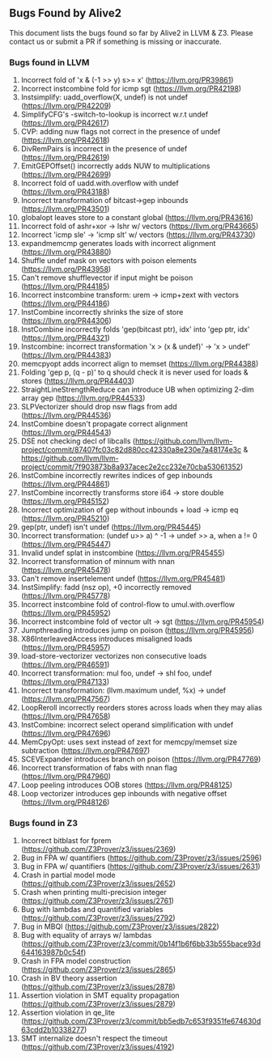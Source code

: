 ## Bugs Found by Alive2

This document lists the bugs found so far by Alive2 in LLVM & Z3.
Please contact us or submit a PR if something is missing or inaccurate.


### Bugs found in LLVM
1. Incorrect fold of 'x & (-1 >> y) s>= x' (https://llvm.org/PR39861)
2. Incorrect instcombine fold for icmp sgt (https://llvm.org/PR42198)
3. Instsimplify: uadd_overflow(X, undef) is not undef (https://llvm.org/PR42209)
4. SimplifyCFG's -switch-to-lookup is incorrect w.r.t undef (https://llvm.org/PR42617)
5. CVP: adding nuw flags not correct in the presence of undef (https://llvm.org/PR42618)
6. DivRemPairs is incorrect in the presence of undef (https://llvm.org/PR42619)
7. EmitGEPOffset() incorrectly adds NUW to multiplications (https://llvm.org/PR42699)
8. Incorrect fold of uadd.with.overflow with undef (https://llvm.org/PR43188)
9. Incorrect transformation of bitcast->gep inbounds (https://llvm.org/PR43501)
10. globalopt leaves store to a constant global (https://llvm.org/PR43616)
11. Incorrect fold of ashr+xor -> lshr w/ vectors (https://llvm.org/PR43665)
12. Incorrect 'icmp sle' -> 'icmp slt' w/ vectors (https://llvm.org/PR43730)
13. expandmemcmp generates loads with incorrect alignment (https://llvm.org/PR43880)
14. Shuffle undef mask on vectors with poison elements (https://llvm.org/PR43958)
15. Can't remove shufflevector if input might be poison (https://llvm.org/PR44185)
16. Incorrect instcombine transform: urem -> icmp+zext with vectors (https://llvm.org/PR44186)
17. InstCombine incorrectly shrinks the size of store (https://llvm.org/PR44306)
18. InstCombine incorrectly folds 'gep(bitcast ptr), idx' into 'gep ptr, idx' (https://llvm.org/PR44321)
19. Instcombine: incorrect transformation 'x > (x & undef)' -> 'x > undef' (https://llvm.org/PR44383)
20. memcpyopt adds incorrect align to memset (https://llvm.org/PR44388)
21. Folding 'gep p, (q - p)' to q should check it is never used for loads & stores (https://llvm.org/PR44403)
22. StraightLineStrengthReduce can introduce UB when optimizing 2-dim array gep (https://llvm.org/PR44533)
23. SLPVectorizer should drop nsw flags from add (https://llvm.org/PR44536)
24. InstCombine doesn't propagate correct alignment (https://llvm.org/PR44543)
25. DSE not checking decl of libcalls (https://github.com/llvm/llvm-project/commit/87407fc03c82d880cc42330a8e230e7a48174e3c & https://github.com/llvm/llvm-project/commit/7f903873b8a937acec2e2cc232e70cba53061352)
26. InstCombine incorrectly rewrites indices of gep inbounds (https://llvm.org/PR44861)
27. InstCombine incorrectly transforms store i64 -> store double (https://llvm.org/PR45152)
28. Incorrect optimization of gep without inbounds + load -> icmp eq (https://llvm.org/PR45210)
29. gep(ptr, undef) isn't undef (https://llvm.org/PR45445)
30. Incorrect transformation: (undef u>> a) ^ -1 -> undef >> a, when a != 0 (https://llvm.org/PR45447)
31. Invalid undef splat in instcombine (https://llvm.org/PR45455)
32. Incorrect transformation of minnum with nnan (https://llvm.org/PR45478)
33. Can't remove insertelement undef (https://llvm.org/PR45481)
34. InstSimplify: fadd (nsz op), +0 incorrectly removed (https://llvm.org/PR45778)
35. Incorrect instcombine fold of control-flow to umul.with.overflow (https://llvm.org/PR45952)
36. Incorrect instcombine fold of vector ult -> sgt (https://llvm.org/PR45954)
37. Jumpthreading introduces jump on poison (https://llvm.org/PR45956)
38. X86InterleavedAccess introduces misaligned loads (https://llvm.org/PR45957)
39. load-store-vectorizer vectorizes non consecutive loads (https://llvm.org/PR46591)
40. Incorrect transformation: mul foo, undef -> shl foo, undef (https://llvm.org/PR47133)
41. Incorrect transformation: (llvm.maximum undef, %x) -> undef (https://llvm.org/PR47567)
42. LoopReroll incorrectly reorders stores across loads when they may alias (https://llvm.org/PR47658)
43. InstCombine: incorrect select operand simplification with undef (https://llvm.org/PR47696)
44. MemCpyOpt: uses sext instead of zext for memcpy/memset size subtraction (https://llvm.org/PR47697)
45. SCEVExpander introduces branch on poison (https://llvm.org/PR47769)
46. Incorrect transformation of fabs with nnan flag (https://llvm.org/PR47960)
47. Loop peeling introduces OOB stores (https://llvm.org/PR48125)
48. Loop vectorizer introduces gep inbounds with negative offset (https://llvm.org/PR48126)


### Bugs found in Z3
1. Incorrect bitblast for fprem (https://github.com/Z3Prover/z3/issues/2369)
2. Bug in FPA w/ quantifiers (https://github.com/Z3Prover/z3/issues/2596)
3. Bug in FPA w/ quantifiers (https://github.com/Z3Prover/z3/issues/2631)
4. Crash in partial model mode (https://github.com/Z3Prover/z3/issues/2652)
5. Crash when printing multi-precision integer (https://github.com/Z3Prover/z3/issues/2761)
6. Bug with lambdas and quantified variables (https://github.com/Z3Prover/z3/issues/2792)
7. Bug in MBQI (https://github.com/Z3Prover/z3/issues/2822)
8. Bug with equality of arrays w/ lambdas (https://github.com/Z3Prover/z3/commit/0b14f1b6f6bb33b555bace93d644163987b0c54f)
9. Crash in FPA model construction (https://github.com/Z3Prover/z3/issues/2865)
10. Crash in BV theory assertion (https://github.com/Z3Prover/z3/issues/2878)
11. Assertion violation in SMT equality propagation (https://github.com/Z3Prover/z3/issues/2879)
12. Assertion violation in qe_lite (https://github.com/Z3Prover/z3/commit/bb5edb7c653f9351fe674630d63cdd2b10338277)
13. SMT internalize doesn't respect the timeout (https://github.com/Z3Prover/z3/issues/4192)
